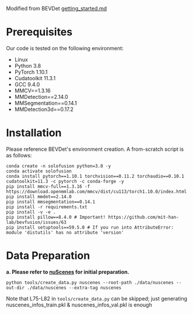 Modified from BEVDet [getting_started.md](https://github.com/HuangJunJie2017/BEVDet/blob/master/docs/getting_started.md)

# Prerequisites
Our code is tested on the following environment:
- Linux
- Python 3.8
- PyTorch 1.10.1
- Cudatoolkit 11.3.1 
- GCC 9.4.0
- MMCV==1.3.16
- MMDetection==2.14.0
- MMSegmentation==0.14.1
- MMDetection3d==0.17.2


# Installation
Please reference BEVDet's environment creation. A from-scratch script is as follows:
```shell
conda create -n solofusion python=3.8 -y
conda activate solofusion
conda install pytorch==1.10.1 torchvision==0.11.2 torchaudio==0.10.1 cudatoolkit=11.3 -c pytorch -c conda-forge -y
pip install mmcv-full==1.3.16 -f https://download.openmmlab.com/mmcv/dist/cu113/torch1.10.0/index.html
pip install mmdet==2.14.0
pip install mmsegmentation==0.14.1
pip install -r requirements.txt
pip install -v -e .
pip install pillow==8.4.0 # Important! https://github.com/mit-han-lab/bevfusion/issues/63
pip install setuptools==59.5.0 # If you run into AttributeError: module 'distutils' has no attribute 'version'
```

# Data Preparation

**a. Please refer to [nuScenes](docs/datasets/nuscenes_det.md) for initial preparation.**

```shell
python tools/create_data.py nuscenes --root-path ./data/nuscenes --out-dir ./data/nuscenes --extra-tag nuscenes
```
Note that L75-L82 in `tools/create_data.py` can be skipped; just generating nuscenes_infos_train.pkl & nuscenes_infos_val.pkl is enough
